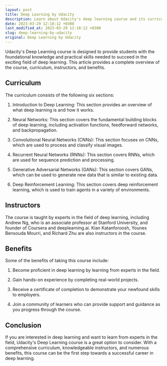 ```yaml
---
layout: post
title: Deep Learning by Udacity
description: Learn about Udacity's deep learning course and its curriculum, instructors, and benefits.
date: 2023-03-29 12:18:12 +0300
last_modified_at: 2023-03-29 12:18:12 +0300
slug: deep-learning-by-udacity
original: Deep Learning by Udacity
---
```


Udacity's Deep Learning course is designed to provide students with the foundational knowledge and practical skills needed to succeed in the exciting field of deep learning. This article provides a complete overview of the course, curriculum, instructors, and benefits.

## Curriculum

The curriculum consists of the following six sections:

1. Introduction to Deep Learning: This section provides an overview of what deep learning is and how it works.

2. Neural Networks: This section covers the fundamental building blocks of deep learning, including activation functions, feedforward networks, and backpropagation.

3. Convolutional Neural Networks (CNNs): This section focuses on CNNs, which are used to process and classify visual images.

4. Recurrent Neural Networks (RNNs): This section covers RNNs, which are used for sequence prediction and processing.

5. Generative Adversarial Networks (GANs): This section covers GANs, which can be used to generate new data that is similar to existing data.

6. Deep Reinforcement Learning: This section covers deep reinforcement learning, which is used to train agents in a variety of environments.

## Instructors

The course is taught by experts in the field of deep learning, including Andrew Ng, who is an associate professor at Stanford University, and founder of Coursera and deeplearning.ai. Kian Katanforoosh, Younes Bensouda Mourri, and Richard Zhu are also instructors in the course.

## Benefits

Some of the benefits of taking this course include:

1. Become proficient in deep learning by learning from experts in the field.

2. Gain hands-on experience by completing real-world projects.

3. Receive a certificate of completion to demonstrate your newfound skills to employers.

4. Join a community of learners who can provide support and guidance as you progress through the course.

## Conclusion

If you are interested in deep learning and want to learn from experts in the field, Udacity's Deep Learning course is a great option to consider. With a comprehensive curriculum, knowledgeable instructors, and numerous benefits, this course can be the first step towards a successful career in deep learning.